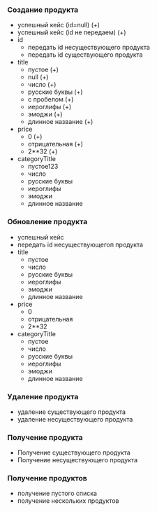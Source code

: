 ### Создание продукта
- успешный кейс (id=null)  (+)
- успешный кейс (id не передаем) (+)
- id
    - передать id несуществующего продукта
    - передать id существующего продукта
- title
    - пустое (+)
    - null (+)
    - число (+)
    - русские буквы (+)
    - с пробелом (+)
    - иероглифы (+)
    - эмоджи (+)
    - длинное название (+)
- price
    - 0 (+)
    - отрицательная (+)
    - 2**32 (+)
- categoryTitle
    - пустое123
    - число
    - русские буквы
    - иероглифы
    - эмоджи
    - длинное название
    
### Обновление продукта
- успешный кейс
- передать id несуществующегоп продукта
- title
    - пустое
    - число
    - русские буквы
    - иероглифы
    - эмоджи
    - длинное название
- price
    - 0
    - отрицательная
    - 2**32
- categoryTitle
    - пустое
    - число
    - русские буквы
    - иероглифы
    - эмоджи
    - длинное название

    
### Удаление продукта
- удаление существующего продукта
- удаление несуществующего продукта
    
### Получение продукта
- Получение существующего продукта
- Получение несуществующего продукта

### Получение продуктов
- получение пустого списка
- получение нескольких продуктов
